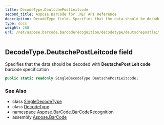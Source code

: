 ```yaml
---
title: DecodeType.DeutschePostLeitcode
second_title: Aspose.BarCode for .NET API Reference
description: DecodeType field. Specifies that the data should be decoded with DeutschePost Leit code barcode specification
type: docs
weight: 260
url: /net/aspose.barcode.barcoderecognition/decodetype/deutschepostleitcode/
---
```

## DecodeType.DeutschePostLeitcode field

Specifies that the data should be decoded with **DeutschePost Leit code** barcode specification

```csharp
public static readonly SingleDecodeType DeutschePostLeitcode;
```

### See Also

* class [SingleDecodeType](../../singledecodetype/)
* class [DecodeType](../)
* namespace [Aspose.BarCode.BarCodeRecognition](../../../aspose.barcode.barcoderecognition/)
* assembly [Aspose.BarCode](../../../)


